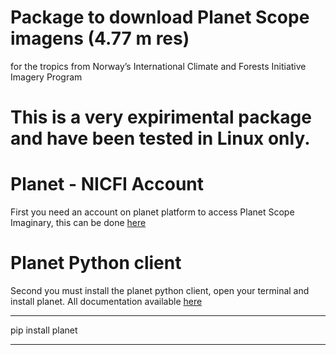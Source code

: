 # Package to download Planet Scope imagens (4.77 m res) 

for the tropics from Norway’s International Climate and Forests Initiative Imagery Program

# This is a very expirimental package and have been tested in Linux only.

# Planet - NICFI Account

First you need an account on planet platform to access Planet Scope Imaginary, this can be done [here](https://www.planet.com/nicfi/)


# Planet Python client

Second you must install the planet python client, open your terminal and install planet. All documentation available [here](https://github.com/planetlabs/planet-client-python)

---

pip install planet

---

